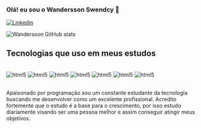 ### Olá! eu sou o Wandersson Swendcy 👋

[![Linkedin](https://img.shields.io/badge/LinkedIn-0077B5?style=for-the-badge&logo=linkedin&logoColor=white)](https://www.linkedin.com/in/wandersson-swendcy-2869b91b2/)

![Wandersson GitHub stats](https://github-readme-stats.vercel.app/api?username=Wandersson1111&show_icons=true&theme=dracula)

## Tecnologias que uso em meus estudos

<div style="display: inline_block"><br/>
<img align="center" alt="html5" src="https://img.shields.io/badge/Java-ED8B00?style=for-the-badge&logo=openjdk&logoColor=white" />
<img align="center" alt="html5" src="https://img.shields.io/badge/JavaScript-F7DF1E?style=for-the-badge&logo=javascript&logoColor=black" />
<img align="center" alt="html5" src="https://img.shields.io/badge/Spring-6DB33F?style=for-the-badge&logo=spring&logoColor=white" />
<img align="center" alt="html5" src="https://img.shields.io/badge/MySQL-00000F?style=for-the-badge&logo=mysql&logoColor=white" />
<img align="center" alt="html5" src="https://img.shields.io/badge/HTML5-E34F26?style=for-the-badge&logo=html5&logoColor=white" />
<img align="center" alt="html5" src="https://img.shields.io/badge/Bootstrap-563D7C?style=for-the-badge&logo=bootstrap&logoColor=white" />
<img align="center" alt="html5" src="https://img.shields.io/badge/Angular-DD0031?style=for-the-badge&logo=angular&logoColor=white" />
</div><br/>

Apaixonado por programação sou um constante estudante da tecnologia buscando me desenvolver como um excelente profissional. Acredito fortemente que o estudo é a base para o crescimento, por isso estudo diariamente visando ser uma pessoa melhor e assim conseguir atingir meus objetivos.
